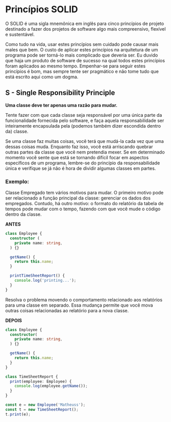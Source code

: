 # Princípios SOLID

O SOLID é uma sigla mnemônica em inglês para cinco princípios de projeto destinado a fazer dos projetos de software algo mais compreensivo, flexível e sustentável.

Como tudo na vida, usar estes princípios sem cuidado pode causar mais males que bem. O custo de aplicar estes princípios na arquitetura de um programa pode ser torná-lo mais complicado que deveria ser. Eu duvido que haja um produto de software de sucesso na qual todos estes princípios foram aplicados ao mesmo tempo. Empenhar-se para seguir estes princípios é bom, mas sempre tente ser pragmático e não tome tudo que está escrito aqui como um dogma.

## S - Single Responsibility Principle

**Uma classe deve ter apenas uma razão para mudar.**

Tente fazer com que cada classe seja responsável por uma única parte da funcionalidade fornecida pelo software, e faça aquela responsabilidade ser inteiramente encapsulada pela (podemos também dizer escondida dentro da) classe.

Se uma classe faz muitas coisas, você terá que mudá-la cada vez que uma dessas coisas muda. Enquanto faz isso, você está arriscando quebrar outras partes da classe que você nem pretendia mexer. Se em determinado momento você sente que está se tornando difícil focar em aspectos específicos de um programa, lembre-se do princípio da responsabilidade única e verifique se já não é hora de dividir algumas classes em partes.

### Exemplo:

Classe Empregado tem vários motivos para mudar. O primeiro motivo pode ser relacionado a função principal da classe: gerenciar os dados dos empregados. Contudo, há outro motivo: o formato do relatório da tabela de tempos pode mudar com o tempo, fazendo com que você mude o código dentro da classe.

**ANTES**

```ts
class Employee {
  constructor (
    private name: string,
  ) {}

  getName() {
    return this.name;
  }

  printTimeSheetReport() {
    console.log('printing...');
  }
}
```

Resolva o problema movendo o comportamento relacionado aos relatórios para uma classe em separado. Essa mudança permite que você mova outras coisas relacionadas ao relatório para a nova classe.

**DEPOIS**

```ts
class Employee {
  constructor(
    private name: string,
  ) {}

  getName() {
    return this.name;
  }
}

class TimeSheetReport {
  print(employee: Employee) {
    console.log(employee.getName());
  }
}

const e = new Employee('Matheuss');
const t = new TimeSheetReport();
t.print(e);
```